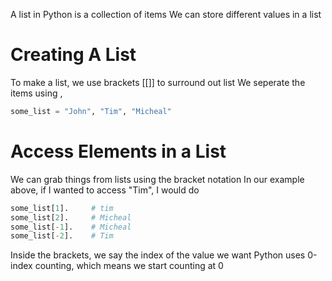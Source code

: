 A list in Python is a collection of items
We can store different values in a list

# Creating A List
To make a list, we use brackets \[\[]] to surround out list
We seperate the items using ,


```python
some_list = "John", "Tim", "Micheal"
```
# Access Elements in a List
We can grab things from lists using the bracket notation
In our example above, if I wanted to access "Tim", I would do 

```python
some_list[1].     # tim
some_list[2].     # Micheal
some_list[-1].    # Micheal
some_list[-2].    # Tim
```

Inside the brackets, we say the index of the value we want 
Python uses 0-index counting, which means we start counting at 0

